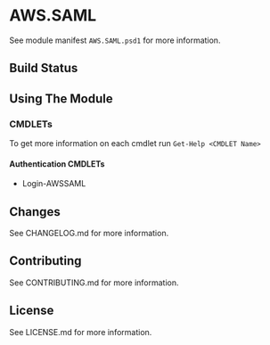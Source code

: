 # AWS.SAML
See module manifest `AWS.SAML.psd1` for more information.

## Build Status


## Using The Module

### CMDLETs
To get more information on each cmdlet run `Get-Help <CMDLET Name>`

#### Authentication CMDLETs
- Login-AWSSAML

## Changes
See CHANGELOG.md for more information.

## Contributing
See CONTRIBUTING.md for more information.

## License
See LICENSE.md for more information.